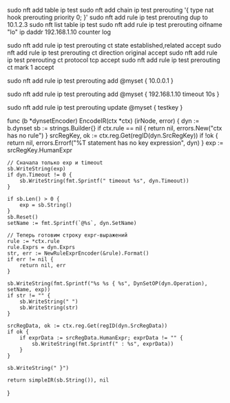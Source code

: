 sudo nft add table ip test
sudo nft add chain ip test prerouting '{ type nat hook prerouting priority 0; }'
sudo nft add rule ip test prerouting dup to 10.1.2.3
sudo nft list table ip test
sudo nft add rule ip test prerouting oifname "lo" ip daddr 192.168.1.10 counter log

sudo nft add rule ip test prerouting ct state established,related accept
sudo nft add rule ip test prerouting ct direction original accept
sudo nft add rule ip test prerouting ct protocol tcp accept
sudo nft add rule ip test prerouting ct mark 1 accept


sudo nft add rule ip test prerouting add @myset { 10.0.0.1 }

sudo nft add rule ip test prerouting add @myset { 192.168.1.10 timeout 10s }

sudo nft add rule ip test prerouting update @myset { testkey }



func (b *dynsetEncoder) EncodeIR(ctx *ctx) (irNode, error) {
    dyn := b.dynset
    sb := strings.Builder{}
    if ctx.rule == nil {
        return nil, errors.New("ctx has no rule")
    }
    srcRegKey, ok := ctx.reg.Get(regID(dyn.SrcRegKey))
    if !ok {
        return nil, errors.Errorf("%T statement has no key expression", dyn)
    }
    exp := srcRegKey.HumanExpr

    // Сначала только exp и timeout
    sb.WriteString(exp)
    if dyn.Timeout != 0 {
        sb.WriteString(fmt.Sprintf(" timeout %s", dyn.Timeout))
    }

    if sb.Len() > 0 {
        exp = sb.String()
    }
    sb.Reset()
    setName := fmt.Sprintf(`@%s`, dyn.SetName)

    // Теперь готовим строку expr-выражений
    rule := *ctx.rule
    rule.Exprs = dyn.Exprs
    str, err := NewRuleExprEncoder(&rule).Format()
    if err != nil {
        return nil, err
    }

    sb.WriteString(fmt.Sprintf("%s %s { %s", DynSetOP(dyn.Operation), setName, exp))
    if str != "" {
        sb.WriteString(" ")
        sb.WriteString(str)
    }

    srcRegData, ok := ctx.reg.Get(regID(dyn.SrcRegData))
    if ok {
        if exprData := srcRegData.HumanExpr; exprData != "" {
            sb.WriteString(fmt.Sprintf(" : %s", exprData))
        }
    }

    sb.WriteString(" }")

    return simpleIR(sb.String()), nil
}





